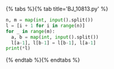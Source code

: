 {% tabs %}{% tab title='BJ_10813.py' %}

```py
n, m = map(int, input().split())
l = [i + 1 for i in range(n)]
for _ in range(m):
  a, b = map(int, input().split())
  l[a-1], l[b-1] = l[b-1], l[a-1]
print(*l)
```

{% endtab %}{% endtabs %}
